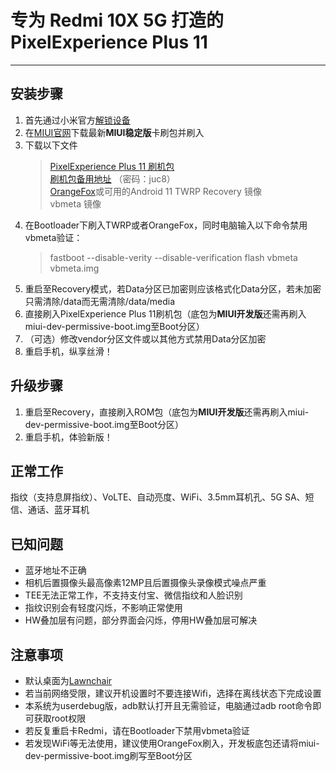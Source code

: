 # 专为 Redmi 10X 5G 打造的 PixelExperience Plus 11

***

## 安装步骤
1. 首先通过小米官方[解锁设备](https://www.miui.com/unlock/)
2. 在[MIUI官网](https://www.miui.com/download-366.html#543)下载最新**MIUI稳定版**卡刷包并刷入
3. 下载以下文件
    >  [PixelExperience Plus 11 刷机包](https://github.com/xjl12/android_device_xiaomi_atom/releases)  
     >  [刷机包备用地址](https://pan.baidu.com/s/1m2kdz9o0fy03_m9y2QXsjA) （密码：juc8）  
    > [OrangeFox](https://github.com/ymdzq/OFRP-device_xiaomi_bomb/releases)或可用的Android 11 TWRP Recovery 镜像  
    > vbmeta 镜像
4. 在Bootloader下刷入TWRP或者OrangeFox，同时电脑输入以下命令禁用vbmeta验证：
   > fastboot --disable-verity --disable-verification flash vbmeta vbmeta.img
5. 重启至Recovery模式，若Data分区已加密则应该格式化Data分区，若未加密只需清除/data而无需清除/data/media
6. 直接刷入PixelExperience Plus 11刷机包（底包为**MIUI开发版**还需再刷入miui-dev-permissive-boot.img至Boot分区） 
7. （可选）修改vendor分区文件或以其他方式禁用Data分区加密
8. 重启手机，纵享丝滑！

## 升级步骤

1. 重启至Recovery，直接刷入ROM包（底包为**MIUI开发版**还需再刷入miui-dev-permissive-boot.img至Boot分区） 
2. 重启手机，体验新版！

## 正常工作
指纹（支持息屏指纹）、VoLTE、自动亮度、WiFi、3.5mm耳机孔、5G SA、短信、通话、蓝牙耳机

##  已知问题
* 蓝牙地址不正确
* 相机后置摄像头最高像素12MP且后置摄像头录像模式噪点严重
* TEE无法正常工作，不支持支付宝、微信指纹和人脸识别
* 指纹识别会有轻度闪烁，不影响正常使用
* HW叠加层有问题，部分界面会闪烁，停用HW叠加层可解决

## 注意事项
* 默认桌面为[Lawnchair](https://github.com/LawnchairLauncher/lawnchair) 
* 若当前网络受限，建议开机设置时不要连接Wifi，选择在离线状态下完成设置
* 本系统为userdebug版，adb默认打开且无需验证，电脑通过adb root命令即可获取root权限
* 若反复重启卡Redmi，请在Bootloader下禁用vbmeta验证
* 若发现WiFi等无法使用，建议使用OrangeFox刷入，开发板底包还请将miui-dev-permissive-boot.img刷写至Boot分区
